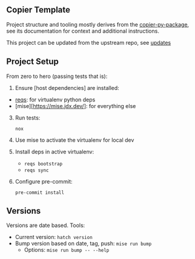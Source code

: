 
## Copier Template

Project structure and tooling mostly derives from the [copier-py-package](https://github.com/level12/copier-py-package),
see its documentation for context and additional instructions.

This project can be updated from the upstream repo, see [updates](https://github.com/level12/copier-py-package?tab=readme-ov-file#updates)


## Project Setup

From zero to hero (passing tests that is):

1. Ensure [host dependencies] are installed:

  - [reqs](https://github.com/level12/reqs): for virtualenv python deps
  - [mise][https://mise.jdx.dev/]: for everything else

3. Run tests:

   `nox`

4. Use mise to activate the virtualenv for local dev

5. Install deps in active virtualenv:

    - `reqs bootstrap`
    - `reqs sync`

6. Configure pre-commit:

   `pre-commit install`


## Versions

Versions are date based.  Tools:

- Current version: `hatch version`
- Bump version based on date, tag, push: `mise run bump`
   - Options: `mise run bump -- --help`
